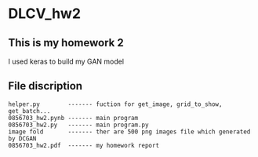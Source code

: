 # DLCV_hw2

## This is my homework 2
   I used keras to build my GAN model

## File discription
    helper.py        ------- fuction for get_image, grid_to_show, get_batch...
    0856703_hw2.pynb ------- main program
    0856703_hw2.py   ------- main program.py
    image fold       ------- ther are 500 png images file which generated by DCGAN
    0856703_hw2.pdf  ------- my homework report
   
